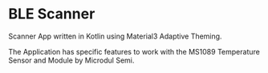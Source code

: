 # BLE Scanner

Scanner App written in Kotlin using Material3 Adaptive Theming.

The Application has specific features to work with the MS1089 Temperature Sensor and Module by Microdul Semi.
